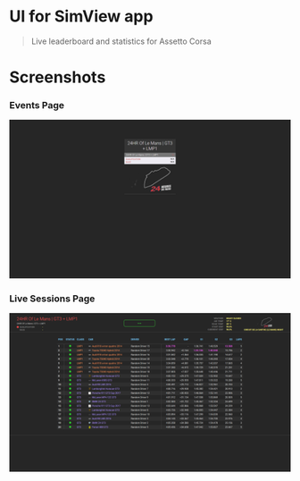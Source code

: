 # UI for SimView app
> Live leaderboard and statistics for Assetto Corsa

# Screenshots
### Events Page
![Events Page](/screenshots/page-events.png)

### Live Sessions Page
![Live Sessions Page](/screenshots/page-qualifying.png)

